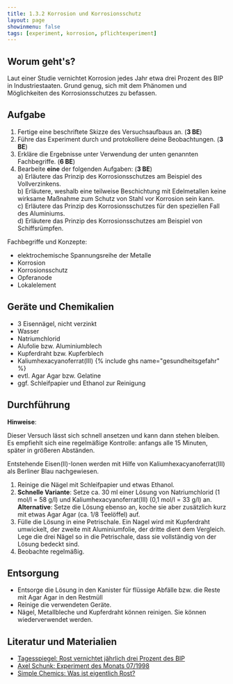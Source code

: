 ```yaml
---
title: 1.3.2 Korrosion und Korrosionsschutz
layout: page
showinmenu: false
tags: [experiment, korrosion, pflichtexperiment]
---
```

## Worum geht's?

Laut einer Studie vernichtet Korrosion jedes Jahr etwa drei Prozent des BIP in Industriestaaten. Grund genug, sich mit dem Phänomen und Möglichkeiten des Korrosionsschutzes zu befassen. 

## Aufgabe

1. Fertige eine beschriftete Skizze des Versuchsaufbaus an. (**3 BE**)
2. Führe das Experiment durch und protokolliere deine Beobachtungen. (**3 BE**)
3. Erkläre die Ergebnisse unter Verwendung der unten genannten Fachbegriffe. (**6 BE**)
4. Bearbeite **eine** der folgenden Aufgaben:	(**3 BE**)  
	a) Erläutere das Prinzip des Korrosionsschutzes am Beispiel des Vollverzinkens.  
	b) Erläutere, weshalb eine teilweise Beschichtung mit Edelmetallen keine wirksame Maßnahme zum Schutz von Stahl vor Korrosion sein kann.  
	c) Erläutere das Prinzip des Korrosionsschutzes für den speziellen Fall des Aluminiums.  
	d) Erläutere das Prinzip des Korrosionsschutzes am Beispiel von Schiffsrümpfen. 

Fachbegriffe und Konzepte:
- elektrochemische Spannungsreihe der Metalle
- Korrosion
- Korrosionsschutz
- Opferanode
- Lokalelement

## Geräte und Chemikalien

- 3 Eisennägel, nicht verzinkt
- Wasser
- Natriumchlorid
- Alufolie bzw. Aluminiumblech
- Kupferdraht bzw. Kupferblech
- Kaliumhexacyanoferrat(III) {% include ghs name="gesundheitsgefahr" %}
- evtl. Agar Agar bzw. Gelatine
- ggf. Schleifpapier und Ethanol zur Reinigung

## Durchführung

**Hinweise**:

Dieser Versuch lässt sich schnell ansetzen und kann dann stehen bleiben. Es empfiehlt sich eine regelmäßige Kontrolle: anfangs alle 15 Minuten, später in größeren Abständen.

Entstehende Eisen(II)-Ionen werden mit Hilfe von Kaliumhexacyanoferrat(III) als Berliner Blau nachgewiesen.

1. Reinige die Nägel mit Schleifpapier und etwas Ethanol. 
2. **Schnelle Variante**: Setze ca. 30 ml einer Lösung von Natriumchlorid (1 mol/l = 58 g/l) und Kaliumhexacyanoferrat(III) (0,1 mol/l = 33 g/l) an.  
	**Alternative**: Setze die Lösung ebenso an, koche sie aber zusätzlich kurz mit etwas Agar Agar (ca. 1/8 Teelöffel) auf.
3. Fülle die Lösung in eine Petrischale. Ein Nagel wird mit Kupferdraht umwickelt, der zweite mit Aluminiumfolie, der dritte dient dem Vergleich. Lege die drei Nägel so in die Petrischale, dass sie vollständig von der Lösung bedeckt sind.
4. Beobachte regelmäßig.

## Entsorgung

- Entsorge die Lösung in den Kanister für flüssige Abfälle bzw. die Reste mit Agar Agar in den Restmüll
- Reinige die verwendeten Geräte. 
- Nägel, Metallbleche und Kupferdraht können reinigen. Sie können wiederverwendet werden.

## Literatur und Materialien

- [Tagesspiegel: Rost vernichtet jährlich drei Prozent des BIP](http://www.tagesspiegel.de/wirtschaft/studie-rost-vernichtet-jaehrlich-drei-prozent-des-bip/1641884.html)
- [Axel Schunk: Experiment des Monats 07/1998](http://www.axel-schunk.de/experiment/edm0798.html)
- [Simple Chemics: Was ist eigentlich Rost?](https://www.youtube.com/watch?v=34knGxalFAk)
